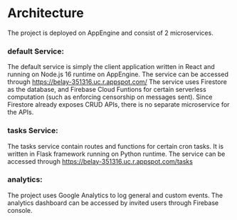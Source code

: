 # Architecture 

The project is deployed on AppEngine and consist of 2 microservices.

### default Service:

The default service is simply the client application written in React and running on Node.js 16 runtime on AppEngine. 
The service can be accessed through https://belay-351316.uc.r.appspot.com/
The service uses Firestore as the database, and Firebase Cloud Funtions for certain serverless computation (such as enforcing censorship on messages sent). 
Since Firestore already exposes CRUD APIs, there is no separate microservice for the APIs.

### tasks Service:

The tasks service contain routes and functions for certain cron tasks. It is written in Flask framework running on Python runtime. 
The service can be accessed through https://belay-351316.uc.r.appspot.com/tasks 

### analytics:

The project uses Google Analytics to log general and custom events. The analytics dashboard can be accessed by invited users through Firebase console.

